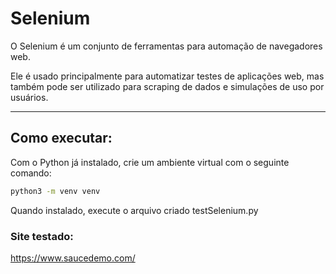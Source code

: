 # Selenium

O Selenium é um conjunto de ferramentas para automação de navegadores web.

Ele é usado principalmente para automatizar testes de aplicações web, mas também pode ser utilizado para scraping de dados e simulações de uso por usuários.

---

## Como executar:

Com o Python já instalado, crie um ambiente virtual com o seguinte comando:

```bash
python3 -m venv venv
```
Quando instalado, execute o arquivo criado testSelenium.py

### Site testado:
https://www.saucedemo.com/
